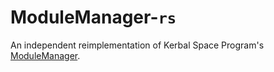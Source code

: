 # ModuleManager-`rs`

An independent reimplementation of Kerbal Space Program's [ModuleManager](https://github.com/sarbian/ModuleManager).
